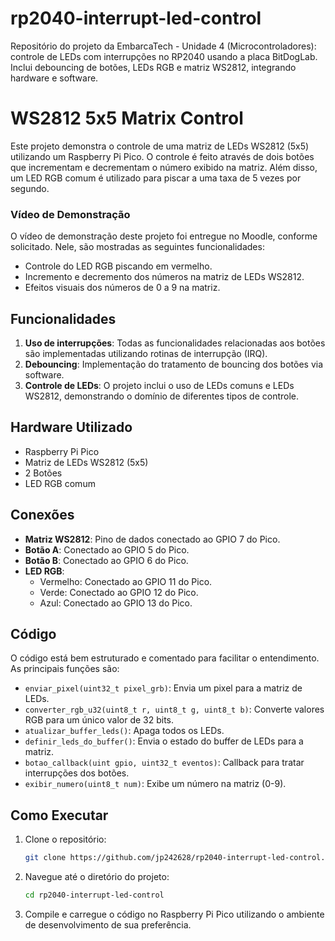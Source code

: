 # rp2040-interrupt-led-control
Repositório do projeto da EmbarcaTech - Unidade 4 (Microcontroladores): controle de LEDs com interrupções no RP2040 usando a placa BitDogLab. Inclui debouncing de botões, LEDs RGB e matriz WS2812, integrando hardware e software.

# WS2812 5x5 Matrix Control

Este projeto demonstra o controle de uma matriz de LEDs WS2812 (5x5) utilizando um Raspberry Pi Pico. O controle é feito através de dois botões que incrementam e decrementam o número exibido na matriz. Além disso, um LED RGB comum é utilizado para piscar a uma taxa de 5 vezes por segundo.

### Vídeo de Demonstração
O vídeo de demonstração deste projeto foi entregue no Moodle, conforme solicitado. Nele, são mostradas as seguintes funcionalidades:
- Controle do LED RGB piscando em vermelho.
- Incremento e decremento dos números na matriz de LEDs WS2812.
- Efeitos visuais dos números de 0 a 9 na matriz.

## Funcionalidades

1. **Uso de interrupções**: Todas as funcionalidades relacionadas aos botões são implementadas utilizando rotinas de interrupção (IRQ).
2. **Debouncing**: Implementação do tratamento de bouncing dos botões via software.
3. **Controle de LEDs**: O projeto inclui o uso de LEDs comuns e LEDs WS2812, demonstrando o domínio de diferentes tipos de controle.

## Hardware Utilizado

- Raspberry Pi Pico
- Matriz de LEDs WS2812 (5x5)
- 2 Botões
- LED RGB comum

## Conexões

- **Matriz WS2812**: Pino de dados conectado ao GPIO 7 do Pico.
- **Botão A**: Conectado ao GPIO 5 do Pico.
- **Botão B**: Conectado ao GPIO 6 do Pico.
- **LED RGB**:
  - Vermelho: Conectado ao GPIO 11 do Pico.
  - Verde: Conectado ao GPIO 12 do Pico.
  - Azul: Conectado ao GPIO 13 do Pico.

## Código

O código está bem estruturado e comentado para facilitar o entendimento. As principais funções são:

- `enviar_pixel(uint32_t pixel_grb)`: Envia um pixel para a matriz de LEDs.
- `converter_rgb_u32(uint8_t r, uint8_t g, uint8_t b)`: Converte valores RGB para um único valor de 32 bits.
- `atualizar_buffer_leds()`: Apaga todos os LEDs.
- `definir_leds_do_buffer()`: Envia o estado do buffer de LEDs para a matriz.
- `botao_callback(uint gpio, uint32_t eventos)`: Callback para tratar interrupções dos botões.
- `exibir_numero(uint8_t num)`: Exibe um número na matriz (0-9).

## Como Executar

1. Clone o repositório:
    ```sh
    git clone https://github.com/jp242628/rp2040-interrupt-led-control.git
    ```
2. Navegue até o diretório do projeto:
    ```sh
    cd rp2040-interrupt-led-control
    ```
3. Compile e carregue o código no Raspberry Pi Pico utilizando o ambiente de desenvolvimento de sua preferência.
